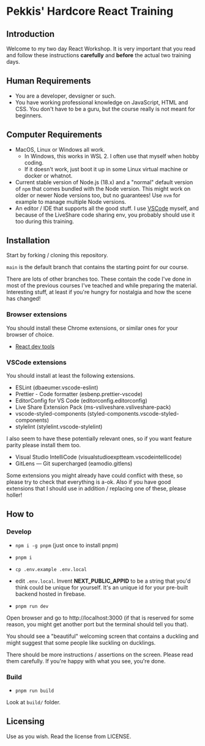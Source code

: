# Pekkis' Hardcore React Training

## Introduction

Welcome to my two day React Workshop. It is very important
that you read and follow these instructions **carefully** and **before** the actual two training days.

## Human Requirements

- You are a developer, devsigner or such.
- You have working professional knowledge on JavaScript, HTML and CSS.
  You don't have to be a guru, but the course really is not meant for
  beginners.

## Computer Requirements

- MacOS, Linux or Windows all work.
  - In Windows, this works in WSL 2. I often use that myself when hobby coding.
  - If it doesn't work, just boot it up in some Linux virtual machine or docker or whatnot.
- Current stable version of Node.js (18.x) and a "normal" default version of `npm` that comes bundled with the Node version. This might work on older or newer Node versions too, but no guarantees! Use `nvm` for example to manage multiple Node versions.
- An editor / IDE that supports all the good stuff. I use [VSCode](https://code.visualstudio.com/) myself, and because of the LiveShare code sharing env, you probably should use it too during this training.

## Installation

Start by forking / cloning this repository.

`main` is the default branch that contains the starting point for
our course.

There are lots of other branches too. These contain the code I've done
in most of the previous courses I've teached and while preparing the material. Interesting stuff, at least if you're
hungry for nostalgia and how the scene has changed!

### Browser extensions

You should install these Chrome extensions, or similar ones for your browser of choice.

- [React dev tools](https://chrome.google.com/webstore/detail/react-developer-tools/fmkadmapgofadopljbjfkapdkoienihi)

### VSCode extensions

You should install at least the following extensions.

- ESLint (dbaeumer.vscode-eslint)
- Prettier - Code formatter (esbenp.prettier-vscode)
- EditorConfig for VS Code (editorconfig.editorconfig)
- Live Share Extension Pack (ms-vsliveshare.vsliveshare-pack)
- vscode-styled-components (styled-components.vscode-styled-components)
- stylelint (stylelint.vscode-stylelint)

I also seem to have these potentially relevant ones, so if you want feature
parity please install them too.

- Visual Studio IntelliCode (visualstudioexptteam.vscodeintellicode)
- GitLens — Git supercharged (eamodio.gitlens)

Some extensions you might already have could conflict with these, so please
try to check that everything is a-ok. Also if you have good extensions that
I should use in addition / replacing one of these, please holler!

## How to

### Develop

- `npm i -g pnpm` (just once to install pnpm)

- `pnpm i`
- `cp .env.example .env.local`
- edit `.env.local`. Invent **NEXT_PUBLIC_APPID** to be a string that you'd think could be unique for yourself. It's an unique id for your pre-built backend hosted in firebase.
- `pnpm run dev`

Open browser and go to http://localhost:3000 (if that is reserved for some reason, you might get another port but the terminal should tell you that).

You should see a "beautiful" welcoming screen that contains a duckling and might suggest that some people like suckling on ducklings.

There should be more instructions / assertions on the screen. Please read them carefully. If you're happy with what you see, you're done.

### Build

- `pnpm run build`

Look at `build/` folder.

## Licensing

Use as you wish. Read the license from LICENSE.
